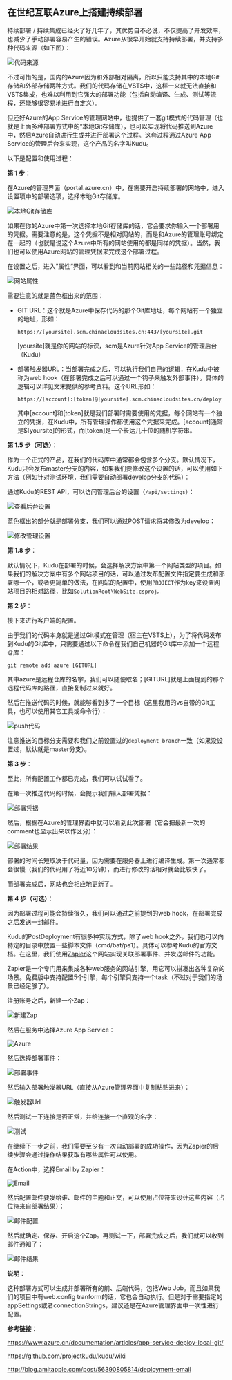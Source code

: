 ## 在世纪互联Azure上搭建持续部署

持续部署 / 持续集成已经火了好几年了，其优势自不必说，不仅提高了开发效率，也减少了手动部署容易产生的错误。Azure从很早开始就支持持续部署，并支持多种代码来源（如下图）：

![代码来源](ci-on-azure-mooncacke/step00.PNG)

不过可惜的是，国内的Azure因为和外部相对隔离，所以只能支持其中的本地Git存储和外部存储两种方式。我们的代码存储在VSTS中，这样一来就无法直接和VSTS集成，也难以利用到它强大的部署功能（包括自动编译、生成、测试等流程，还能够很容易地进行自定义）。

但还好Azure的App Service的管理网站中，也提供了一套git模式的代码管理（也就是上面多种部署方式中的“本地Git存储库），也可以实现将代码推送到Azure中，然后Azure自动进行生成并进行部署这个过程。这套过程通过Azure App Service的管理后台来实现，这个产品的名字叫Kudu。

以下是配置和使用过程：

**第 1 步**：

在Azure的管理界面（portal.azure.cn）中，在需要开启持续部署的网站中，进入设置项中的部署选项，选择本地Git存储库。

![本地Git存储库](ci-on-azure-mooncacke/step01.PNG)

如果在你的Azure中第一次选择本地Git存储库的话，它会要求你输入一个部署用的凭据。需要注意的是，这个凭据不是相对网站的，而是和Azure的管理账号绑定在一起的（也就是说这个Azure中所有的网站使用的都是同样的凭据）。当然，我们也可以使用Azure网站的管理凭据来完成这个部署过程。

在设置之后，进入”属性“界面，可以看到和当前网站相关的一些路径和凭据信息：

![网站属性](ci-on-azure-mooncacke/step02.PNG)

需要注意的就是蓝色框出来的范围：

* GIT URL：这个就是Azure中保存代码的那个Git库地址，每个网站有一个独立的地址，形如：

  ```
  https://[yoursite].scm.chinacloudsites.cn:443/[yoursite].git
  ```

  [yoursite]就是你的网站的标识，scm是Azure针对App Service的管理后台（Kudu）

* 部署触发器URL：当部署完成之后，可以执行我们自己的逻辑，在Kudu中被称为web hook（在部署完成之后可以通过一个钩子来触发外部事件）。具体的逻辑可以详见文末提供的参考资料。这个URL形如：

  ```
  https://[account]:[token]@[yoursite].scm.chinacloudsites.cn/deploy
  ```

  其中[account]和[token]就是我们部署时需要使用的凭据，每个网站有一个独立的凭据，在Kudu中，所有管理操作都使用这个凭据来完成。[account]通常是$[yoursite]的形式，而[token]是一个长达几十位的随机字符串。



**第 1.5 步（可选）**：

作为一个正式的产品，在我们的代码库中通常都会包含多个分支。默认情况下，Kudu只会发布master分支的内容，如果我们要修改这个设置的话，可以使用如下方法（例如针对测试环境，我们需要自动部署develop分支的代码）：

通过Kudu的REST API，可以访问管理后台的设置（`/api/settings`）：

![查看后台设置](ci-on-azure-mooncacke/step03.PNG)

蓝色框出的部分就是部署分支，我们可以通过POST请求将其修改为develop：

![修改管理设置](ci-on-azure-mooncacke/step04.PNG)



**第 1.8 步**：

默认情况下，Kudu在部署的时候，会选择解决方案中第一个网站类型的项目。如果我们的解决方案中有多个网站项目的话，可以通过发布配置文件指定要生成和部署哪一个，或者更简单的做法，在网站的配置中，使用`PROJECT`作为key来设置网站项目的相对路径，比如`SolutionRoot\WebSite.csproj`。



**第 2 步**：

接下来进行客户端的配置。

由于我们的代码本身就是通过Git模式在管理（宿主在VSTS上），为了将代码发布到Kudu的Git库中，只需要通过以下命令在我们自己机器的Git库中添加一个远程仓库：

```
git remote add azure [GITURL]
```

其中azure是远程仓库的名字，我们可以随便取名；[GITURL]就是上面提到的那个远程代码库的路径，直接复制过来就好。

然后在推送代码的时候，就能够看到多了一个目标（这里我用的vs自带的Git工具，也可以使用其它工具或命令行）：

![push代码](ci-on-azure-mooncacke/step05.PNG)

注意推送的目标分支需要和我们之前设置过的`deployment_branch`一致（如果没设置过，默认就是master分支）。



**第 3 步**：

至此，所有配置工作都已完成，我们可以试试看了。

在第一次推送代码的时候，会提示我们输入部署凭据：

![部署凭据](ci-on-azure-mooncacke/step06.PNG)

然后，根据在Azure的管理界面中就可以看到此次部署（它会把最新一次的comment也显示出来以作区分）：

![部署结果](ci-on-azure-mooncacke/step16.PNG)

部署的时间长短取决于代码量，因为需要在服务器上进行编译生成。第一次通常都会很慢（我们的代码用了将近10分钟），而进行修改的话相对就会比较快了。

而部署完成后，网站也会相应地更新了。



**第 4 步（可选）**：

因为部署过程可能会持续很久，我们可以通过之前提到的web hook，在部署完成之后发送一封邮件。

Kudu的PostDeployment有很多种实现方式，除了web hook之外，我们也可以向特定的目录中放置一些脚本文件（cmd/bat/ps1）。具体可以参考Kudu的官方文档。在这里，我们使用[Zapier](https://zapier.com)这个网站实现关联部署事件、并发送邮件的功能。

Zapier是一个专门用来集成各种web服务的网站引擎，用它可以拼凑出各种复杂的场景。免费版中支持配置5个引擎，每个引擎只支持一个task（不过对于我们的场景已经足够了）。

注册账号之后，新建一个Zap：

![新建Zap](ci-on-azure-mooncacke/step07.PNG)

然后在服务中选择Azure App Service：

![Azure](ci-on-azure-mooncacke/step08.PNG)

然后选择部署事件：

![部署事件](ci-on-azure-mooncacke/step09.PNG)

然后输入部署触发器URL（直接从Azure管理界面中复制粘贴进来）：

![触发器Url](ci-on-azure-mooncacke/step10.PNG)

然后测试一下连接是否正常，并给连接一个直观的名字：

![测试](ci-on-azure-mooncacke/step11.PNG)

在继续下一步之前，我们需要至少有一次自动部署的成功操作，因为Zapier的后续步骤会通过操作结果获取有哪些属性可以使用。

在Action中，选择Email by Zapier：

![Email](ci-on-azure-mooncacke/step12.PNG)

然后配置邮件要发给谁、邮件的主题和正文，可以使用占位符来设计这些内容（占位符来自部署结果）：

![邮件配置](ci-on-azure-mooncacke/step14.PNG)

然后就确定、保存、开启这个Zap。再测试一下，部署完成之后，我们就可以收到邮件通知了：

![邮件结果](ci-on-azure-mooncacke/step17.PNG)

**说明**：

这种部署方式可以生成并部署所有的前、后端代码，包括Web Job。而且如果我们的项目中有web.config tranform的话，它也会自动执行。但是对于需要指定的appSettings或者connectionStrings，建议还是在Azure管理界面中一次性进行配置。



**参考链接**：

https://www.azure.cn/documentation/articles/app-service-deploy-local-git/

https://github.com/projectkudu/kudu/wiki

http://blog.amitapple.com/post/56390805814/deployment-email

